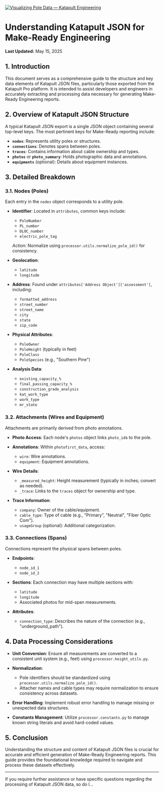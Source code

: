 [![Visualizing Pole Data — Katapult Engineering](https://tse2.mm.bing.net/th?id=OIP.pyWvtDTMFOVpVUOxe6K9ZQHaEW\&pid=Api)](https://www.katapultengineering.com/blog/visualizing-pole-data)



# Understanding Katapult JSON for Make-Ready Engineering

**Last Updated:** May 15, 2025

## 1. Introduction

This document serves as a comprehensive guide to the structure and key data elements of Katapult JSON files, particularly those exported from the Katapult Pro platform. It is intended to assist developers and engineers in accurately extracting and processing data necessary for generating Make-Ready Engineering reports.

## 2. Overview of Katapult JSON Structure

A typical Katapult JSON export is a single JSON object containing several top-level keys. The most pertinent keys for Make-Ready reporting include:

* **`nodes`**: Represents utility poles or structures.
* **`connections`**: Denotes spans between poles.
* **`traces`**: Contains information about cable ownership and types.
* **`photos`** or **`photo_summary`**: Holds photographic data and annotations.
* **`equipments`** (optional): Details about equipment instances.

## 3. Detailed Breakdown

### 3.1. Nodes (Poles)

Each entry in the `nodes` object corresponds to a utility pole.

* **Identifier**: Located in `attributes`, common keys include:

  * `PoleNumber`
  * `PL_number`
  * `DLOC_number`
  * `electric_pole_tag`

  *Action*: Normalize using `processor.utils.normalize_pole_id()` for consistency.

* **Geolocation**:

  * `latitude`
  * `longitude`

* **Address**: Found under `attributes['Address Object']['assessment']`, including:

  * `formatted_address`
  * `street_number`
  * `street_name`
  * `city`
  * `state`
  * `zip_code`

* **Physical Attributes**:

  * `PoleOwner`
  * `PoleHeight` (typically in feet)
  * `PoleClass`
  * `PoleSpecies` (e.g., "Southern Pine")

* **Analysis Data**:

  * `existing_capacity_%`
  * `final_passing_capacity_%`
  * `construction_grade_analysis`
  * `kat_work_type`
  * `work_type`
  * `mr_state`

### 3.2. Attachments (Wires and Equipment)

Attachments are primarily derived from photo annotations.

* **Photo Access**: Each node's `photos` object links `photo_id`s to the pole.

* **Annotations**: Within `photofirst_data`, access:

  * `wire`: Wire annotations.
  * `equipment`: Equipment annotations.

* **Wire Details**:

  * `_measured_height`: Height measurement (typically in inches; convert as needed).
  * `_trace`: Links to the `traces` object for ownership and type.

* **Trace Information**:

  * `company`: Owner of the cable/equipment.
  * `cable_type`: Type of cable (e.g., "Primary", "Neutral", "Fiber Optic Com").
  * `usageGroup` (optional): Additional categorization.

### 3.3. Connections (Spans)

Connections represent the physical spans between poles.

* **Endpoints**:

  * `node_id_1`
  * `node_id_2`

* **Sections**: Each connection may have multiple sections with:

  * `latitude`
  * `longitude`
  * Associated photos for mid-span measurements.

* **Attributes**:

  * `connection_type`: Describes the nature of the connection (e.g., "underground\_path").

## 4. Data Processing Considerations

* **Unit Conversion**: Ensure all measurements are converted to a consistent unit system (e.g., feet) using `processor.height_utils.py`.

* **Normalization**:

  * Pole identifiers should be standardized using `processor.utils.normalize_pole_id()`.
  * Attacher names and cable types may require normalization to ensure consistency across datasets.

* **Error Handling**: Implement robust error handling to manage missing or unexpected data structures.

* **Constants Management**: Utilize `processor.constants.py` to manage known string literals and avoid hard-coded values.

## 5. Conclusion

Understanding the structure and content of Katapult JSON files is crucial for accurate and efficient generation of Make-Ready Engineering reports. This guide provides the foundational knowledge required to navigate and process these datasets effectively.

---

If you require further assistance or have specific questions regarding the processing of Katapult JSON data, so do I...
